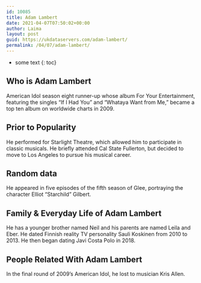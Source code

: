 ```yaml
---
id: 10085
title: Adam Lambert
date: 2021-04-07T07:50:02+00:00
author: Laima
layout: post
guid: https://ukdataservers.com/adam-lambert/
permalink: /04/07/adam-lambert/
---
```


* some text
{: toc}


## Who is Adam Lambert
                  
                  
                  
American Idol season eight runner-up whose album For Your Entertainment, featuring the singles &#8220;If I Had You&#8221; and &#8220;Whataya Want from Me,&#8221; became a top ten album on worldwide charts in 2009.
                  
              
            
              
            
                
                
                
## Prior to Popularity
                  
                  
                  
He performed for Starlight Theatre, which allowed him to participate in classic musicals. He briefly attended Cal State Fullerton, but decided to move to Los Angeles to pursue his musical career.
                  
              
            
              
            
                
                
                
## Random data
                  
                  
                  
He appeared in five episodes of the fifth season of Glee, portraying the character Elliot &#8220;Starchild&#8221; Gilbert.
                  
              
            
              
            
                
                
                
## Family & Everyday Life of Adam Lambert
                  
                  
                  
He has a younger brother named Neil and his parents are named Leila and Eber. He dated Finnish reality TV personality Sauli Koskinen from 2010 to 2013. He then began dating Javi Costa Polo in 2018.
                  
              
            
              
            
                
                
                
## People Related With Adam Lambert
                  
                  
                  
In the final round of 2009&#8217;s American Idol, he lost to musician Kris Allen.
                  
              
            
              
            
                
              
            
              
              
            
            
              
            
          
          
          